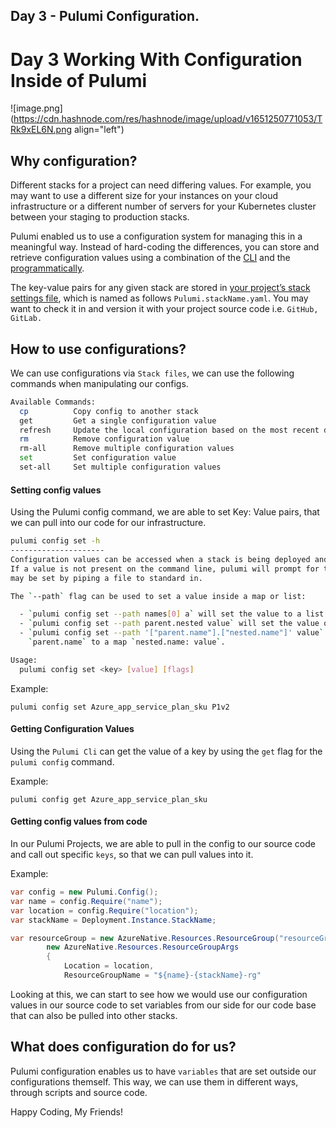 ## Day 3 - Pulumi Configuration.

# Day 3 Working With Configuration Inside of Pulumi


![image.png](https://cdn.hashnode.com/res/hashnode/image/upload/v1651250771053/TRk9xEL6N.png align="left")

## Why configuration?
Different stacks for a project can need differing values. For example, you may want to use a different size for your instances on your cloud infrastructure or a different number of servers for your Kubernetes cluster between your staging to production stacks.

Pulumi enabled us to use a configuration system for managing this in a meaningful way. Instead of hard-coding the differences, you can store and retrieve configuration values using a combination of the [CLI](https://www.pulumi.com/docs/reference/cli/) and the [programmatically](https://www.pulumi.com/docs/intro/concepts/config/#code).

The key-value pairs for any given stack are stored in [your project’s stack settings file](https://www.pulumi.com/docs/intro/concepts/project/#stack-settings-file), which is named as follows `Pulumi.stackName.yaml`. You may want to check it in and version it with your project source code i.e. `GitHub, GitLab.`

## How to use configurations?
We can use configurations via `Stack files`, we can use the following commands when manipulating our configs.

```bash
Available Commands:
  cp          Copy config to another stack
  get         Get a single configuration value
  refresh     Update the local configuration based on the most recent deployment of the stack
  rm          Remove configuration value
  rm-all      Remove multiple configuration values
  set         Set configuration value
  set-all     Set multiple configuration values
```

#### Setting config values

Using the Pulumi config command, we are able to set Key: Value pairs, that we can pull into our code for our infrastructure.

```bash
pulumi config set -h
---------------------
Configuration values can be accessed when a stack is being deployed and used to configure the behavior.
If a value is not present on the command line, pulumi will prompt for the value. Multi-line values
may be set by piping a file to standard in.

The `--path` flag can be used to set a value inside a map or list:

  - `pulumi config set --path names[0] a` will set the value to a list with the first item `a`.
  - `pulumi config set --path parent.nested value` will set the value of `parent` to a map `nested: value`.
  - `pulumi config set --path '["parent.name"].["nested.name"]' value` will set the value of
    `parent.name` to a map `nested.name: value`.

Usage:
  pulumi config set <key> [value] [flags]
```

Example:
```
pulumi config set Azure_app_service_plan_sku P1v2
```

#### Getting Configuration Values
Using the `Pulumi Cli` can get the value of a key by using the `get` flag for the `pulumi config` command.

Example:
```
pulumi config get Azure_app_service_plan_sku
```

#### Getting config values from code
In our Pulumi Projects, we are able to pull in the config to our source code and call out specific `keys`, so that we can pull values into it.

Example:
```csharp
var config = new Pulumi.Config();
var name = config.Require("name");
var location = config.Require("location");
var stackName = Deployment.Instance.StackName;

var resourceGroup = new AzureNative.Resources.ResourceGroup("resourceGroup",
		new AzureNative.Resources.ResourceGroupArgs
        {
            Location = location,
            ResourceGroupName = "${name}-{stackName}-rg"
```

Looking at this, we can start to see how we would use our configuration values in our source code to set variables from our side for our code base that can also be pulled into other stacks. 

## What does configuration do for us?
Pulumi configuration enables us to have `variables` that are set outside our configurations themself. This way, we can use them in different ways, through scripts and source code. 

Happy Coding, My Friends! 